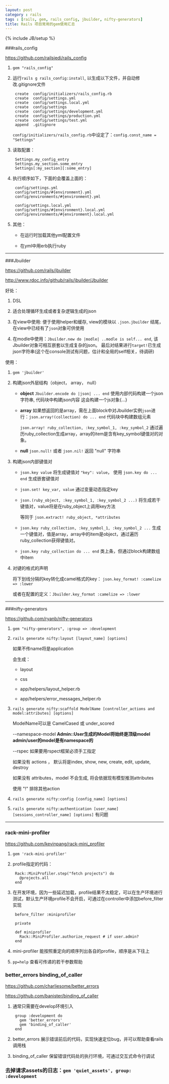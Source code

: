 ```yaml
---
layout: post
category : rails
tags : [rails, gem, rails_config, jbuilder, nifty-generators]
title: Rails 项目常用的gem使用汇总
---
```

{% include JB/setup %}

###rails_config

<https://github.com/railsjedi/rails_config>

1. `gem "rails_config"`

2. 运行`rails g rails_config:install`, 以生成以下文件，并自动修改.gitignore文件

        create  config/initializers/rails_config.rb
        create  config/settings.yml
        create  config/settings.local.yml
        create  config/settings
        create  config/settings/development.yml
        create  config/settings/production.yml
        create  config/settings/test.yml
        append  .gitignore

   `config/initializers/rails_config.rb`中设定了：`config.const_name = "Settings"`

3. 读取配置：

        Settings.my_config_entry
        Settings.my_section.some_entry
        Settings[:my_section][:some_entry]

4. 执行顺序如下，下面的会覆盖上面的：

        config/settings.yml
        config/settings/#{environment}.yml
        config/environments/#{environment}.yml

        config/settings.local.yml
        config/settings/#{environment}.local.yml
        config/environments/#{environment}.local.yml

5. 其他：

   * 在运行时加载其他yml配置文件

   * 在yml中用erb执行ruby

----

###Jbuilder

<https://github.com/rails/jbuilder>

<http://www.rdoc.info/github/rails/jbuilder/Jbuilder>

好处：

1. DSL

2. 适合处理循环生成或者复杂逻辑生成的json

3. 在view中使用: 便于使用helper和缓存, view的模块以 `.json.jbuilder` 结尾，在view中已经有了`json`对象可供使用

4. 在modle中使用：`Jbuilder.new do |modle| ..modle is self... end`, 该Jbuilder对象可相互嵌套以生成复杂的json。 最后对结果进行`target!`已生成json字符串(这个在console测试有问题，估计和全局的self相关，待调研)

使用：

1. `gem 'jbuilder'`

2. 构建json外层结构（object， array， null）

   * **object**  `Jbuilder.encode do |json| ... end` 使用内部代码构建一个json字符串, 代码块中构建json内容 这会构建一个js对象{...}

   * **array** 如果想返回的是array，需在上面block中对Jbuilder实例`json`进行：`json.array!(collection) do ... end` 代码块中构建数组元素

     `json.array! ruby_collection, :key_symbol_1, :key_symbol_2` 通过遍历ruby_collection生成array，array的item是含有key_symbol键值对的对象。

   * **null** `json.null!` 或者 `json.nil!` 返回 "null" 字符串

3. 构建json内部键值对

   * `json.key value` 将生成键值对 `"key": value`， 使用 `json.key do ... end` 生成嵌套键值对

   * `json.set! key_var, value` 通过变量动态指定key

   * `json.(ruby_object, :key_symbol_1, :key_symbol_2 ...)` 将生成若干键值对，value将是在ruby_object上调用key方法

     等同于 `json.extract! ruby_object, *attributes`

   * `json.key ruby_collection, :key_symbol_1, :key_symbol_2 ...` 生成一个键值对，值是array，array中的item是object，通过遍历ruby_collection获得键值对。

   * `json.key ruby_collection do ... end` 类上条，但通过block构建数组中item

4. 对键的格式的声明

   将下划线分隔的key转化成camel格式的key： `json.key_format! :camelize => :lower`

   或者在配置的定义：`Jbuilder.key_format :camelize => :lower`

----

###nifty-generators

<https://github.com/ryanb/nifty-generators>

1. `gem "nifty-generators", :group => :development`

2. `rails generate nifty:layout [layout_name] [options]` 

   如果不传name将是application

   会生成：

   * layout

   * css

   * app/helpers/layout_helper.rb

   * app/helpers/error_messages_helper.rb 

3. `rails generate nifty:scaffold ModelName [controller_actions and model:attributes] [options]`

   ModelName可以是 CamelCased 或 under_scored

   --namespace-model **Admin::User生成的Model将始终是顶级model admin/user的model是有namespace的**

   --rspec 如果要用rspect框架必须手工指定

   如果没有 actions ， 默认将是index, show, new, create, edit, update, destroy

   如果没有 attributes，model 不会生成, 将会依据现有模型推测attributes

   使用 "!" 排除其他action

4. `rails generate nifty:config [config_name] [options]`

5. `rails generate nifty:authentication [user_name] [sessions_controller_name] [options]` 有问题

----

### rack-mini-profiler

<https://github.com/kevinpang/rack-mini_profiler>

1. `gem 'rack-mini-profiler'`

2. profile指定的代码：

        Rack::MiniProfiler.step("fetch projects") do
          @projects.all
        end

3. 在开发环境，因为一些延迟加载，profile结果不太稳定，可以在生产环境进行测试，默认生产环境profile不会开启，可通过在controller中添加before_filter实现

        before_filter :miniprofiler

        private

        def miniprofiler
          Rack::MiniProfiler.authorize_request # if user.admin?
        end

4. mini-profiler 能按照重定向的顺序列出各自的profile，顺序是从下往上

5. `pp=help` 查看可传递的若干参数帮助

### better_errors binding_of_caller

<https://github.com/charliesome/better_errors>

<https://github.com/banister/binding_of_caller>

1. 通常只需要在develop环境引入

        group :development do
          gem 'better_errors'
          gem 'binding_of_caller'
        end

2. better_errors 展示错误前后的代码，实现快速定位bug，并可以帮助查看rails调用栈

3. binding_of_caller 保留错误代码处的执行环境，可通过交互式命令行调试

### 去掉请求assets的日志：`gem 'quiet_assets', group: :development`
